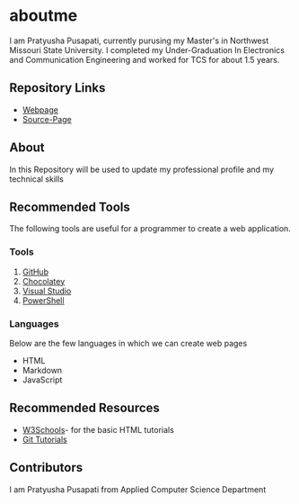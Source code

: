 # aboutme
I am Pratyusha Pusapati, currently purusing my Master's in Northwest Missouri State University.
I completed my Under-Graduation In Electronics and Communication Engineering and worked for TCS for about 1.5 years.

## Repository Links

- [Webpage](https://ppusap.github.io/aboutme/)
- [Source-Page](https://github.com/ppusap/aboutme)

## About
In this Repository will be used to update my professional profile and my technical skills 

## Recommended Tools
The following tools are useful for a programmer to create a web application.
### Tools
1. [GitHub](https://github.com/)
1. [Chocolatey](https://chocolatey.org/)
1. [Visual Studio](https://visualstudio.microsoft.com/)
1. [PowerShell](https://docs.microsoft.com/en-us/powershell/scripting/overview?view=powershell-6)

### Languages
 Below are the few languages in which we can create web pages
 - HTML
 - Markdown
 - JavaScript

 ## Recommended Resources

- [W3Schools](https://www.w3schools.com/)- for the basic HTML tutorials
- [Git Tutorials](https://www.atlassian.com/git/tutorials)
 
## Contributors
I am Pratyusha Pusapati from Applied Computer Science Department





